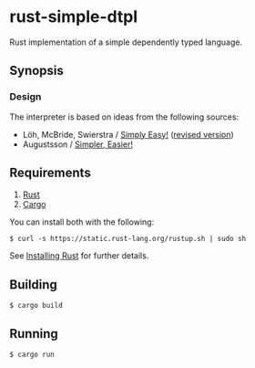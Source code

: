 # rust-simple-dtpl

Rust implementation of a simple dependently typed language.

## Synopsis

### Design

The interpreter is based on ideas from the following sources:

- Löh, McBride, Swierstra / [Simply Easy!](http://strictlypositive.org/Easy.pdf) ([revised version](http://www.andres-loeh.de/LambdaPi/LambdaPi.pdf))
- Augustsson / [Simpler, Easier!](http://augustss.blogspot.com/2007/10/simpler-easier-in-recent-paper-simply.html)

## Requirements

1.   [Rust](http://www.rust-lang.org/)
2.   [Cargo](http://crates.io/)

You can install both with the following:

```
$ curl -s https://static.rust-lang.org/rustup.sh | sudo sh
```

See [Installing Rust](http://doc.rust-lang.org/guide.html#installing-rust) for further details.

## Building

```
$ cargo build
```

## Running

```
$ cargo run
```
